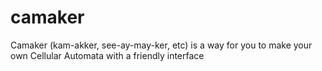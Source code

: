 # camaker
Camaker (kam-akker, see-ay-may-ker, etc) is a way for you to make your own Cellular Automata with a friendly interface
